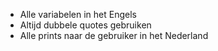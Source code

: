 * Alle variabelen in het Engels
* Altijd dubbele quotes gebruiken
* Alle prints naar de gebruiker in het Nederland
